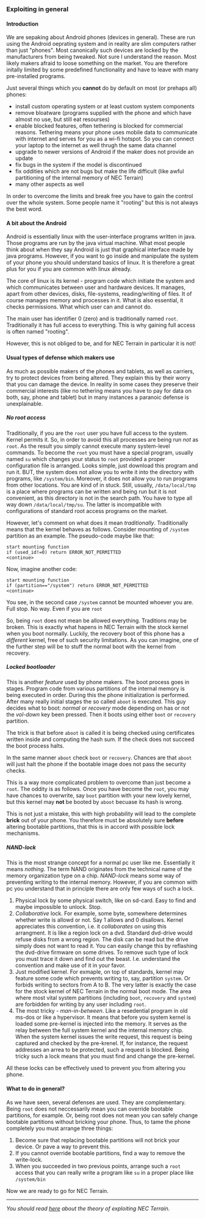 ### Exploiting in general

#### Introduction

We are sepaking about Android phones (devices in general). These are run using the Android oeprating system and in reality 
are slim computers rather than just "phones". Most canonically such devices are locked by the manufacturers
from being tweaked. Not sure I understand the reason. Most likely makers afraid to loose something on the market.
You are therefore initally limited by some predefined functionality and have to leave with many pre-installed programs.

Just several things which you **cannot** do by default on most (or prehaps all) phones:
* install custom operating system or at least custom system components
* remove bloatware (programs supplied with the phone and which have almost no use, but still eat resourses)
* enable blocked features, often tethering is blocked for commercial reasons. Tethering means your phone uses mobile data
to communicate with internet and serves for you as a wi-fi hotspot. So you can connect your laptop to the internet as well thrugh the same data channel
* upgrade to newer versions of Android if the maker does not provide an update
* fix bugs in the system if the model is discontinued
* fix oddities which are not bugs but make the life difficult (like awful partitioning of the internal memory of NEC Terrain)
* many other aspects as well

In order to overcome the limits and break free you have to gain the control over the whole system. Some people name it
"rooting" but this is not always the best word.

#### A bit about the Android

Android is essentially linux with the user-interface programs written in java. Those programs are run by the java virtual machine.
What most people think about when they say Android is just that
graphical interface made by java programs.
However, if you want to go inside and manipulate the system of your phone you should understand basics of linux.
It is therefore a great plus for you if you are common with linux already.

The core of linux is its kernel - program code which initiate the system and which communicates between user and hardware devices.
It manages, apart from other devices, disks, file-systems, reading/writing of files.
It of course manages memory and processes in it. What is also essential, it checks permissions. What which user can
and cannot do.

The main user has identifier 0 (zero) and is traditionally named `root`. Traditionally it has full access to everything. This is why gaining full access is often named "rooting".

However, this is not obliged to be, and for NEC Terrain in particular it is not!

#### Usual types of defense which makers use

As much as possible makers of the phones and tablets, as well as carriers, try to protect devices from being altered. They explain this by their worry that you can damage the device. In reality in some cases they preserve their commercial interests (like no tethering means you have to pay for data on both, say, phone and tablet) but in many instances a paranoic defense is unexplainable.

##### No *root* access

Traditionally, if you are the `root` user you have full access to the system. Kernel permits it. So, in order to avoid this all processes are being run *not* as `root`. As the result you simply cannot execute many system-level commands. To become the `root` you must have a special program, usually named `su` which changes your status to `root` provided a proper configuration file is arranged. Looks simple, just download this program and run it. BUT, the system does not allow you to write it into the directory with programs, like `/system/bin`. Moreover, it does not allow you to run programs from other locations. You are kind of in stuck. Still, usually, `/data/local/tmp` is a place where programs can be written and being run but it is not convenient, as this directory is not in the search path. You have to type all way down `/data/local/tmp/su`. The latter is incompatible with configurations of standard root access programs on the market.

However, let's comment on what does it mean *traditionally*. Traditionally means that the kernel behaves as follows. Consider mounting of `/system` partition as an example. The pseudo-code maybe like that:
```
start mounting function
if (used_id!=0) return ERROR_NOT_PERMITTED
<continue>
```
Now, imagine another code:
```
start mounting function
if (partition=="/system") return ERROR_NOT_PERMITTED
<continue>
```
You see, in the second case `/system` cannot be mounted whoever you are. Full stop. No way. Even if you are `root`

So, being `root` does not mean be allowed everything. Traditions may be broken. This is exactly what hapens in NEC Terrain with the stock kernel when you boot normally. Luckily, the recovery boot of this phone has a *different* kernel, free of such security limitations. As you can imagine, one of the further step will be to stuff the normal boot with the kernel from recovery.

##### Locked bootloader

This is another *feature* used by phone makers. The boot process goes in stages. Program code from various partitions of the internal memory is being executed in order. During this the phone initialization is performed. After many really initial stages the so called `aboot` is executed. This guy decides what to boot: *normal* or *recovery* mode depending on has or not the *vol-down* key been pressed. Then it boots using either `boot` or `recovery` partition.

The trick is that before `aboot` is called it is being checked using certificates written inside and computing the hash sum. If the check does not succeed the boot process halts.

In the same manner `aboot` check `boot` or `recovery`. Chances are that `aboot` will just halt the phone if the bootable image does not pass the security checks.

This is a way more complicated problem to overcome than just become a `root`. The oddity is as follows. Once you have become the `root`, you may have chances to overwrite, say `boot` partition with your new lovely kernel, but this kernel may **not** be booted by `aboot` becuase its hash is wrong.

This is not just a mistake, this with high probability will lead to the complete **brick** out of your phone. You therefore must be absolutely sure **before** altering bootable partitions, that this is in accord with possible lock mechanisms.

##### NAND-lock

This is the most strange concept for a normal pc user like me. Essentially it means *nothing*. The term NAND originates from the technical name of the memory organization type on a chip. *NAND-lock* means some way of preventing writing to the internal memory. However, if you are common with pc you understand that in principle there are only few ways of such a lock.

1. Physical lock by some physical switch, like on sd-card. Easy to find and maybe impossible to unlock. Stop.
2. *Collaborative* lock. For example, some byte, somewhere determines whether write is allowd or not. Say 1 allows and 0 disallows. Kernel appreciates this convention, i.e.  it *collaborates* on using this arrangment. It is like a region lock on a dvd. Standard dvd-drive would refuse disks from a wrong region. The disk can be read but the drive simply does not want to read it. You can easily change this by reflashing the dvd-drive firmware on some drives. To remove such type of lock you must trace it down and find out the beast. I.e. understand the convention and make use of it in your favor.
3. Just modified kernel. For exmaple, on top of standards, kernel may feature some code which prevents writing to, say, partition `system`. Or forbids writing to sectors from A to B. The very latter is exactly the case for the stock kernel of NEC Terrain in the normal boot mode. The area where most vital system partitions (including `boot`, `recovery` and `system`) are forbidden for writing by any user including `root`.
4. The most tricky - *man-in-between*. Like a resedential program in old ms-dos or like a hypervisor. It means that before you system kernel is loaded some pre-kernel is injected into the memory. It serves as the relay between the full system kernel and the internal memory chip. When the system kernel issues the write request, this request is being captured and checked by the pre-krenel. If, for instance, the request addresses an arrea to be protected, such a request is blocked. Being tricky such a lock means that you must find and change the pre-kernel.

All these locks can be effectively used to prevent you from altering you phone.

#### What to do in general?

As we have seen, several defenses are used. They are complementary. Being `root` does not neccessarily mean you can override bootable partitions, for example. Or, being root does not mean you can safely change bootable partitions without bricking your phone. Thus, to tame the phone completely you must arrange three things:

1. Become sure that replacing bootable partitions will not brick your device. Or pave a way to prevent this.
2. If you cannot override bootable partitions, find a way to remove the write-lock.
3. When you succeeded in two previous points, arrange such a `root` access that you can really write a program like `su` in a proper place like `/system/bin`

Now we are ready to go for NEC Terrain.

---

*You should read [here](exploit-th.md) about the theory of exploiting NEC Terrain.*
